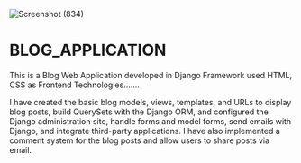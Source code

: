 
![Screenshot (834)](https://user-images.githubusercontent.com/67193739/120165482-4145da80-c219-11eb-8832-1c4d6143673b.png)
# BLOG_APPLICATION


This is a Blog Web Application developed in Django Framework used HTML, CSS as Frontend Technologies.......

I have created the basic blog models, views, templates, and URLs to display blog posts, build QuerySets with the Django ORM, and configured the Django administration site, handle forms and model forms, send emails with Django, and integrate third-party applications. I have also implemented a comment system for the blog posts and allow users to share posts via email.
